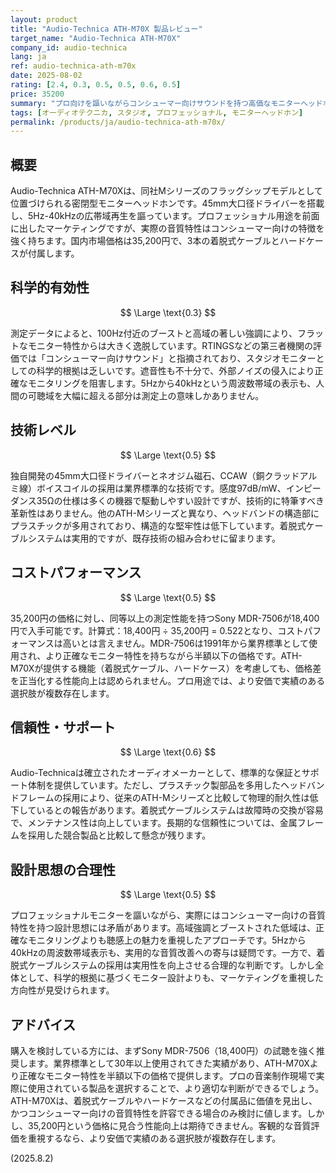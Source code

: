 ```yaml
---
layout: product
title: "Audio-Technica ATH-M70X 製品レビュー"
target_name: "Audio-Technica ATH-M70X"
company_id: audio-technica
lang: ja
ref: audio-technica-ath-m70x
date: 2025-08-02
rating: [2.4, 0.3, 0.5, 0.5, 0.6, 0.5]
price: 35200
summary: "プロ向けを謳いながらコンシューマー向けサウンドを持つ高価なモニターヘッドホン。同等性能の製品が半額程度の価格で入手可能。"
tags: [オーディオテクニカ, スタジオ, プロフェッショナル, モニターヘッドホン]
permalink: /products/ja/audio-technica-ath-m70x/
---
```

## 概要

Audio-Technica ATH-M70Xは、同社Mシリーズのフラッグシップモデルとして位置づけられる密閉型モニターヘッドホンです。45mm大口径ドライバーを搭載し、5Hz-40kHzの広帯域再生を謳っています。プロフェッショナル用途を前面に出したマーケティングですが、実際の音質特性はコンシューマー向けの特徴を強く持ちます。国内市場価格は35,200円で、3本の着脱式ケーブルとハードケースが付属します。

## 科学的有効性

$$ \Large \text{0.3} $$

測定データによると、100Hz付近のブーストと高域の著しい強調により、フラットなモニター特性からは大きく逸脱しています。RTINGSなどの第三者機関の評価では「コンシューマー向けサウンド」と指摘されており、スタジオモニターとしての科学的根拠は乏しいです。遮音性も不十分で、外部ノイズの侵入により正確なモニタリングを阻害します。5Hzから40kHzという周波数帯域の表示も、人間の可聴域を大幅に超える部分は測定上の意味しかありません。

## 技術レベル

$$ \Large \text{0.5} $$

独自開発の45mm大口径ドライバーとネオジム磁石、CCAW（銅クラッドアルミ線）ボイスコイルの採用は業界標準的な技術です。感度97dB/mW、インピーダンス35Ωの仕様は多くの機器で駆動しやすい設計ですが、技術的に特筆すべき革新性はありません。他のATH-Mシリーズと異なり、ヘッドバンドの構造部にプラスチックが多用されており、構造的な堅牢性は低下しています。着脱式ケーブルシステムは実用的ですが、既存技術の組み合わせに留まります。

## コストパフォーマンス

$$ \Large \text{0.5} $$

35,200円の価格に対し、同等以上の測定性能を持つSony MDR-7506が18,400円で入手可能です。計算式：18,400円 ÷ 35,200円 = 0.522となり、コストパフォーマンスは高いとは言えません。MDR-7506は1991年から業界標準として使用され、より正確なモニター特性を持ちながら半額以下の価格です。ATH-M70Xが提供する機能（着脱式ケーブル、ハードケース）を考慮しても、価格差を正当化する性能向上は認められません。プロ用途では、より安価で実績のある選択肢が複数存在します。

## 信頼性・サポート

$$ \Large \text{0.6} $$

Audio-Technicaは確立されたオーディオメーカーとして、標準的な保証とサポート体制を提供しています。ただし、プラスチック製部品を多用したヘッドバンドフレームの採用により、従来のATH-Mシリーズと比較して物理的耐久性は低下しているとの報告があります。着脱式ケーブルシステムは故障時の交換が容易で、メンテナンス性は向上しています。長期的な信頼性については、金属フレームを採用した競合製品と比較して懸念が残ります。

## 設計思想の合理性

$$ \Large \text{0.5} $$

プロフェッショナルモニターを謳いながら、実際にはコンシューマー向けの音質特性を持つ設計思想には矛盾があります。高域強調とブーストされた低域は、正確なモニタリングよりも聴感上の魅力を重視したアプローチです。5Hzから40kHzの周波数帯域表示も、実用的な音質改善への寄与は疑問です。一方で、着脱式ケーブルシステムの採用は実用性を向上させる合理的な判断です。しかし全体として、科学的根拠に基づくモニター設計よりも、マーケティングを重視した方向性が見受けられます。

## アドバイス

購入を検討している方には、まずSony MDR-7506（18,400円）の試聴を強く推奨します。業界標準として30年以上使用されてきた実績があり、ATH-M70Xより正確なモニター特性を半額以下の価格で提供します。プロの音楽制作現場で実際に使用されている製品を選択することで、より適切な判断ができるでしょう。ATH-M70Xは、着脱式ケーブルやハードケースなどの付属品に価値を見出し、かつコンシューマー向けの音質特性を許容できる場合のみ検討に値します。しかし、35,200円という価格に見合う性能向上は期待できません。客観的な音質評価を重視するなら、より安価で実績のある選択肢が複数存在します。

(2025.8.2)
